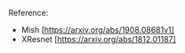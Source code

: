 Reference:
- Mish [https://arxiv.org/abs/1908.08681v1]
- XResnet [https://arxiv.org/abs/1812.01187]

